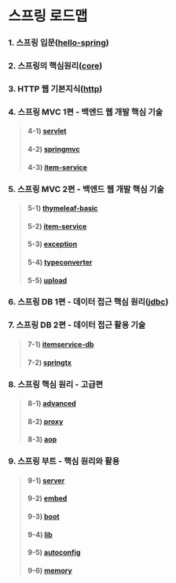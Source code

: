 # 스프링 로드맵
### 1. 스프링 입문([hello-spring](https://github.com/hyungeunShin/Spring_Roadmap/tree/master/hello-spring))

### 2. 스프링의 핵심원리([core](https://github.com/hyungeunShin/Spring_Roadmap/tree/master/core))

### 3. HTTP 웹 기본지식([http](https://github.com/hyungeunShin/Spring_Roadmap/tree/master/http))

### 4. 스프링 MVC 1편 - 백엔드 웹 개발 핵심 기술
>#### 4-1) [servlet](https://github.com/hyungeunShin/Spring_Roadmap/tree/master/servlet)
>#### 4-2) [springmvc](https://github.com/hyungeunShin/Spring_Roadmap/tree/master/springmvc)
>#### 4-3) [item-service](https://github.com/hyungeunShin/Spring_Roadmap/tree/master/item-service)

### 5. 스프링 MVC 2편 - 백엔드 웹 개발 핵심 기술
>#### 5-1) [thymeleaf-basic](https://github.com/hyungeunShin/Spring_Roadmap/tree/master/thymeleaf-basic)
>#### 5-2) [item-service](https://github.com/hyungeunShin/Spring_Roadmap/tree/master/item-service)
>#### 5-3) [exception](https://github.com/hyungeunShin/Spring_Roadmap/tree/master/exception)
>#### 5-4) [typeconverter](https://github.com/hyungeunShin/Spring_Roadmap/tree/master/typeconverter)
>#### 5-5) [upload](https://github.com/hyungeunShin/Spring_Roadmap/tree/master/upload)

### 6. 스프링 DB 1편 - 데이터 접근 핵심 원리([jdbc](https://github.com/hyungeunShin/Spring_Roadmap/tree/master/jdbc))

### 7. 스프링 DB 2편 - 데이터 접근 활용 기술
>#### 7-1) [itemservice-db](https://github.com/hyungeunShin/Spring_Roadmap/tree/master/itemservice-db)
>#### 7-2) [springtx](https://github.com/hyungeunShin/Spring_Roadmap/tree/master/springtx)

### 8. 스프링 핵심 원리 - 고급편
>#### 8-1) [advanced](https://github.com/hyungeunShin/Spring_Roadmap/tree/master/advanced)
>#### 8-2) [proxy](https://github.com/hyungeunShin/Spring_Roadmap/tree/master/proxy)
>#### 8-3) [aop](https://github.com/hyungeunShin/Spring_Roadmap/tree/master/aop)

### 9. 스프링 부트 - 핵심 원리와 활용
>#### 9-1) [server](https://github.com/hyungeunShin/Spring_Roadmap/tree/master/server)
>#### 9-2) [embed](https://github.com/hyungeunShin/Spring_Roadmap/tree/master/embed)
>#### 9-3) [boot](https://github.com/hyungeunShin/Spring_Roadmap/tree/master/boot)
>#### 9-4) [lib](https://github.com/hyungeunShin/Spring_Roadmap/tree/master/lib)
>#### 9-5) [autoconfig](https://github.com/hyungeunShin/Spring_Roadmap/tree/master/autoconfig)
>#### 9-6) [memory](https://github.com/hyungeunShin/Spring_Roadmap/tree/master/memory)

